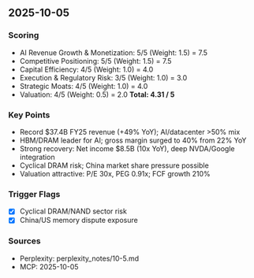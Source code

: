 ## 2025-10-05

### Scoring
- AI Revenue Growth & Monetization: 5/5 (Weight: 1.5) = 7.5
- Competitive Positioning: 5/5 (Weight: 1.5) = 7.5
- Capital Efficiency: 4/5 (Weight: 1.0) = 4.0
- Execution & Regulatory Risk: 3/5 (Weight: 1.0) = 3.0
- Strategic Moats: 4/5 (Weight: 1.0) = 4.0
- Valuation: 4/5 (Weight: 0.5) = 2.0
**Total: 4.31 / 5**

### Key Points
- Record $37.4B FY25 revenue (+49% YoY); AI/datacenter >50% mix
- HBM/DRAM leader for AI; gross margin surged to 40% from 22% YoY
- Strong recovery: Net income $8.5B (10x YoY), deep NVDA/Google integration
- Cyclical DRAM risk; China market share pressure possible
- Valuation attractive: P/E 30x, PEG 0.91x; FCF growth 210%

### Trigger Flags
- [x] Cyclical DRAM/NAND sector risk
- [x] China/US memory dispute exposure

### Sources
- Perplexity: perplexity_notes/10-5.md
- MCP: 2025-10-05

